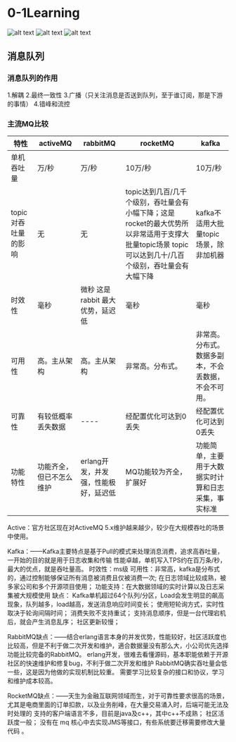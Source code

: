 # 0-1Learning

![alt text](../../static/common/svg/luoxiaosheng.svg "公众号")
![alt text](../../static/common/svg/luoxiaosheng_learning.svg "学习")
![alt text](../../static/common/svg/luoxiaosheng_wechat.svg "微信")


## 消息队列

### 消息队列的作用
1.解耦
2.最终一致性
3.广播（只关注消息是否送到队列，至于谁订阅，那是下游的事情）
4.错峰和流控

### 主流MQ比较

|特性	| activeMQ	| rabbitMQ	| rocketMQ	| kafka |
| ---- | ---- | ---- | ---- | ---- |
|单机吞吐量	|万/秒	|万/秒	|10万/秒	|10万/秒|
|topic对吞吐量的影响	|无	|无	|topic达到几百/几千个级别，吞吐量会有小幅下降；这是rocket的最大优势所以非常适用于支撑大批量topic场景	topic可以达到几十/几百个级别，吞吐量会有大幅下降  |kafka不适用大批量topic场景，除非加机器|
|时效性	|毫秒	|微秒 这是rabbit 最大优势，延迟低|	毫秒	|毫秒|
|可用性	|高。主从架构|	高。主从架构	|非常高。分布式。	|非常高。分布式。数据多副本，不会丢数据，不会不可用。|
|可靠性	|有较低概率丢失数据|	----	|经配置优化可达到0丢失|	经配置优化可达到0丢失|
|功能特性|	功能齐全，但已不怎么维护|	erlang开发，并发强，性能极好，延迟低|	MQ功能较为齐全，扩展好|	功能简单，主要用于大数据实时计算和日志采集，事实标准|

Active：官方社区现在对ActiveMQ 5.x维护越来越少，较少在大规模吞吐的场景中使用。

Kafka：——Kafka主要特点是基于Pull的模式来处理消息消费，追求高吞吐量，一开始的目的就是用于日志收集和传输
 性能卓越，单机写入TPS约在百万条/秒，最大的优点，就是吞吐量高。
 时效性：ms级
 可用性：非常高，kafka是分布式的，通过控制能够保证所有消息被消费且仅被消费一次;
 在日志领域比较成熟，被多家公司和多个开源项目使用；
 功能支持：在大数据领域的实时计算以及日志采集被大规模使用
缺点：
 Kafka单机超过64个队列/分区，Load会发生明显的飙高现象，队列越多，load越高，发送消息响应时间变长；
 使用短轮询方式，实时性取决于轮询间隔时间；
 消费失败不支持重试；
 支持消息顺序，但是一台代理宕机后，就会产生消息乱序；
 社区更新较慢；

RabbitMQ缺点：——结合erlang语言本身的并发优势，性能较好，社区活跃度也比较高，但是不利于做二次开发和维护，適合数据量没有那么大，小公司优先选择功能比较完备的RabbitMQ。
erlang开发，很难去看懂源码，基本职能依赖于开源社区的快速维护和修复bug，不利于做二次开发和维护
RabbitMQ确实吞吐量会低一些，这是因为他做的实现机制比较重。
需要学习比较复杂的接口和协议，学习和维护成本较高。

RocketMQ缺点：——天生为金融互联网领域而生，对于可靠性要求很高的场景，尤其是电商里面的订单扣款，以及业务削峰，在大量交易涌入时，后端可能无法及时处理的
支持的客户端语言不多，目前是java及c++，其中c++不成熟；
社区活跃度一般；
没有在 mq 核心中去实现JMS等接口，有些系统要迁移需要修改大量代码 。